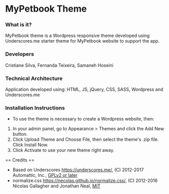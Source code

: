 # MyPetbook Theme

### What is it?

MyPetbook theme is a Wordpress responsive theme developed using Underscores.me starter theme for MyPetbook website to support the app.

### Developers

Cristiane Silva, Fernanda Teixeira, Samaneh Hoseini

### Technical Architecture

Application developed using: HTML, JS, jQuery, CSS, SASS, Wordpress and Underscores.me

### Installation Instructions

- To use the theme is necessary to create a Wordpress website, then:

1. In your admin panel, go to Appearance > Themes and click the Add New button.
2. Click Upload Theme and Choose File, then select the theme's .zip file. Click Install Now.
3. Click Activate to use your new theme right away.

== Credits ==

* Based on Underscores https://underscores.me/, (C) 2012-2017 Automattic, Inc., [GPLv2 or later](https://www.gnu.org/licenses/gpl-2.0.html)
* normalize.css https://necolas.github.io/normalize.css/, (C) 2012-2016 Nicolas Gallagher and Jonathan Neal, [MIT](https://opensource.org/licenses/MIT)
